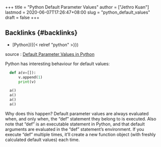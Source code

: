 +++
title = "Python Default Parameter Values"
author = ["Jethro Kuan"]
lastmod = 2020-06-07T17:26:47+08:00
slug = "python_default_values"
draft = false
+++

## Backlinks {#backlinks}

- [Python]({{< relref "python" >}})

source
: [Default Parameter Values in Python](http://effbot.org/zone/default-values.htm)

Python has interesting behaviour for default values:

```python
  def a(v=[]):
      v.append(1)
      print(v)

  a()
  a()
  a()
  a()
```

Why does this happen? Default parameter values are always evaluated
when, and only when, the “def” statement they belong to is executed.
Also note that “def” is an executable statement in Python, and that
default arguments are evaluated in the “def” statement’s environment.
If you execute “def” multiple times, it’ll create a new function
object (with freshly calculated default values) each time.
